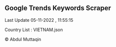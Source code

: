 

## Google Trends Keywords Scraper 
 
Last Update 05-11-2022 , 11:55:15

Country List :
VIETNAM.json



© Abdul Muttaqin 
